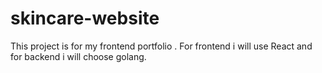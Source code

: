 # skincare-website
This project is for my frontend portfolio . For frontend i will use React and for backend i will choose golang.
